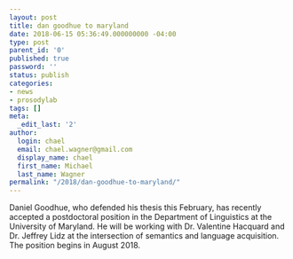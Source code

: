 ```yaml
---
layout: post
title: dan goodhue to maryland
date: 2018-06-15 05:36:49.000000000 -04:00
type: post
parent_id: '0'
published: true
password: ''
status: publish
categories:
- news
- prosodylab
tags: []
meta:
  _edit_last: '2'
author:
  login: chael
  email: chael.wagner@gmail.com
  display_name: chael
  first_name: Michael
  last_name: Wagner
permalink: "/2018/dan-goodhue-to-maryland/"
---
```

Daniel Goodhue, who defended his thesis this February, has recently accepted a postdoctoral position in the Department of Linguistics at the University of Maryland. He will be working with Dr. Valentine Hacquard and Dr. Jeffrey Lidz at the intersection of semantics and language acquisition. The position begins in August 2018.

